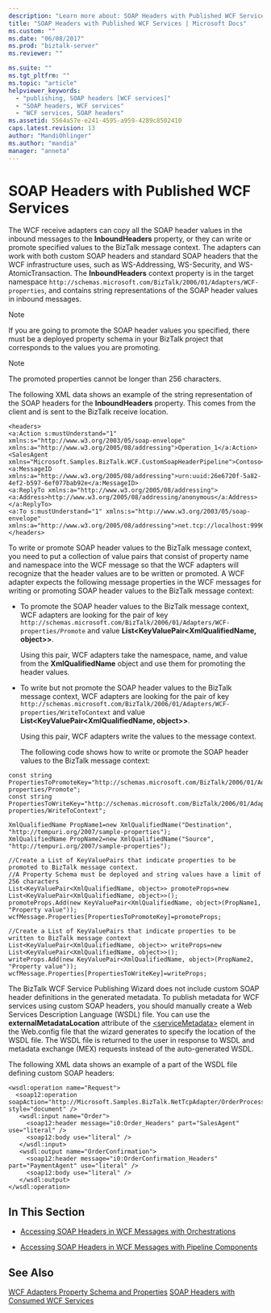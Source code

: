 ```yaml
---
description: "Learn more about: SOAP Headers with Published WCF Services"
title: "SOAP Headers with Published WCF Services | Microsoft Docs"
ms.custom: ""
ms.date: "06/08/2017"
ms.prod: "biztalk-server"
ms.reviewer: ""

ms.suite: ""
ms.tgt_pltfrm: ""
ms.topic: "article"
helpviewer_keywords:
  - "publishing, SOAP headers [WCF services]"
  - "SOAP headers, WCF services"
  - "WCF services, SOAP headers"
ms.assetid: 5564a57e-e241-4595-a959-4289c8502410
caps.latest.revision: 13
author: "MandiOhlinger"
ms.author: "mandia"
manager: "anneta"
---
```

# SOAP Headers with Published WCF Services
The WCF receive adapters can copy all the SOAP header values in the inbound messages to the **InboundHeaders** property, or they can write or promote specified values to the BizTalk message context. The adapters can work with both custom SOAP headers and standard SOAP headers that the WCF infrastructure uses, such as WS-Addressing, WS-Security, and WS-AtomicTransaction. The **InboundHeaders** context property is in the target namespace `http://schemas.microsoft.com/BizTalk/2006/01/Adapters/WCF-properties`, and contains string representations of the SOAP header values in inbound messages.

> [!NOTE]
>  If you are going to promote the SOAP header values you specified, there must be a deployed property schema in your BizTalk project that corresponds to the values you are promoting.

> [!NOTE]
>  The promoted properties cannot be longer than 256 characters.

 The following XML data shows an example of the string representation of the SOAP headers for the **InboundHeaders** property. This comes from the client and is sent to the BizTalk receive location.

```
<headers>
<a:Action s:mustUnderstand="1" xmlns:s="http://www.w3.org/2003/05/soap-envelope" xmlns:a="http://www.w3.org/2005/08/addressing">Operation_1</a:Action>
<SalesAgent xmlns="Microsoft.Samples.BizTalk.WCF.CustomSoapHeaderPipeline">Contoso</SalesAgent>
<a:MessageID xmlns:a="http://www.w3.org/2005/08/addressing">urn:uuid:26e6720f-5a82-4ef2-b597-6ef077bab92e</a:MessageID>
<a:ReplyTo xmlns:a="http://www.w3.org/2005/08/addressing"><a:Address>http://www.w3.org/2005/08/addressing/anonymous</a:Address></a:ReplyTo>
<a:To s:mustUnderstand="1" xmlns:s="http://www.w3.org/2003/05/soap-envelope" xmlns:a="http://www.w3.org/2005/08/addressing">net.tcp://localhost:9990/NetTcpOrderProcess</a:To>
</headers>
```

 To write or promote SOAP header values to the BizTalk message context, you need to put a collection of value pairs that consist of property name and namespace into the WCF message so that the WCF adapters will recognize that the header values are to be written or promoted. A WCF adapter expects the following message properties in the WCF messages for writing or promoting SOAP header values to the BizTalk message context:

- To promote the SOAP header values to the BizTalk message context, WCF adapters are looking for the pair of key `http://schemas.microsoft.com/BizTalk/2006/01/Adapters/WCF-properties/Promote` and value **List\<KeyValuePair\<XmlQualifiedName, object\>\>**.

   Using this pair, WCF adapters take the namespace, name, and value from the **XmlQualifiedName** object and use them for promoting the header values.

- To write but not promote the SOAP header values to the BizTalk message context, WCF adapters are looking for the pair of key `http://schemas.microsoft.com/BizTalk/2006/01/Adapters/WCF-properties/WriteToContext` and value **List\<KeyValuePair\<XmlQualifiedName, object\>\>**.

   Using this pair, WCF adapters write the values to the message context.

  The following code shows how to write or promote the SOAP header values to the BizTalk message context:

```
const string PropertiesToPromoteKey="http://schemas.microsoft.com/BizTalk/2006/01/Adapters/WCF-properties/Promote";
const string PropertiesToWriteKey="http://schemas.microsoft.com/BizTalk/2006/01/Adapters/WCF-properties/WriteToContext";

XmlQualifiedName PropName1=new XmlQualifiedName("Destination", "http://tempuri.org/2007/sample-properties");
XmlQualifiedName PropName2=new XmlQualifiedName("Source", "http://tempuri.org/2007/sample-properties");

//Create a List of KeyValuePairs that indicate properties to be promoted to BizTalk message context.
//A Property Schema must be deployed and string values have a limit of 256 characters
List<KeyValuePair<XmlQualifiedName, object>> promoteProps=new List<KeyValuePair<XmlQualifiedName, object>>();
promoteProps.Add(new KeyValuePair<XmlQualifiedName, object>(PropName1, "Property value"));
wcfMessage.Properties[PropertiesToPromoteKey]=promoteProps;

//Create a List of KeyValuePairs that indicate properties to be written to BizTalk message context
List<KeyValuePair<XmlQualifiedName, object>> writeProps=new List<KeyValuePair<XmlQualifiedName, object>>();
writeProps.Add(new KeyValuePair<XmlQualifiedName, object>(PropName2, "Property value"));
wcfMessage.Properties[PropertiesToWriteKey]=writeProps;
```

 The BizTalk WCF Service Publishing Wizard does not include custom SOAP header definitions in the generated metadata. To publish metadata for WCF services using custom SOAP headers, you should manually create a Web Services Description Language (WSDL) file. You can use the **externalMetadataLocation** attribute of the [\<serviceMetadata\>](/dotnet/framework/configure-apps/file-schema/wcf/servicemetadata) element in the Web.config file that the wizard generates to specify the location of the WSDL file. The WSDL file is returned to the user in response to WSDL and metadata exchange (MEX) requests instead of the auto-generated WSDL.

 The following XML data shows an example of a part of the WSDL file defining custom SOAP headers:

```
<wsdl:operation name="Request">
  <soap12:operation soapAction="http://Microsoft.Samples.BizTalk.NetTcpAdapter/OrderProcess/IOrderProcess/Request" style="document" />
   <wsdl:input name="Order">
     <soap12:header message="i0:Order_Headers" part="SalesAgent" use="literal" />
     <soap12:body use="literal" />
   </wsdl:input>
   <wsdl:output name="OrderConfirmation">
     <soap12:header message="i0:OrderConfirmation_Headers" part="PaymentAgent" use="literal" />
     <soap12:body use="literal" />
   </wsdl:output>
</wsdl:operation>
```

## In This Section

-   [Accessing SOAP Headers in WCF Messages with Orchestrations](../core/accessing-soap-headers-in-wcf-messages-with-orchestrations.md)

-   [Accessing SOAP Headers in WCF Messages with Pipeline Components](../core/accessing-soap-headers-in-wcf-messages-with-pipeline-components.md)

## See Also
 [WCF Adapters Property Schema and Properties](../core/wcf-adapters-property-schema-and-properties.md)
 [SOAP Headers with Consumed WCF Services](../core/soap-headers-with-consumed-wcf-services.md)